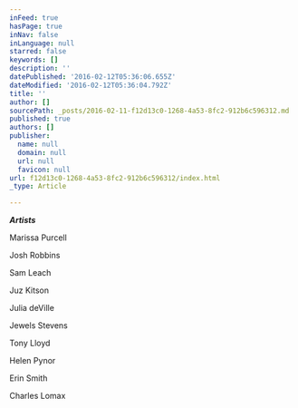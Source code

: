 ```yaml
---
inFeed: true
hasPage: true
inNav: false
inLanguage: null
starred: false
keywords: []
description: ''
datePublished: '2016-02-12T05:36:06.655Z'
dateModified: '2016-02-12T05:36:04.792Z'
title: ''
author: []
sourcePath: _posts/2016-02-11-f12d13c0-1268-4a53-8fc2-912b6c596312.md
published: true
authors: []
publisher:
  name: null
  domain: null
  url: null
  favicon: null
url: f12d13c0-1268-4a53-8fc2-912b6c596312/index.html
_type: Article

---
```

**_Artists_**

Marissa Purcell

Josh Robbins

Sam Leach

Juz Kitson

Julia deVille

Jewels Stevens

Tony Lloyd

Helen Pynor

Erin Smith

Charles Lomax